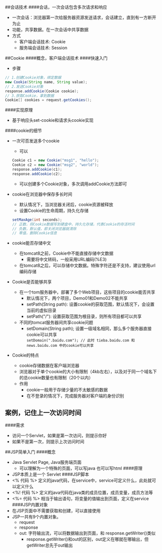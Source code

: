 ##会话技术
####会话，一次会话包含多次请求和响应
* 一次会话：浏览器第一次给服务器资源发送请求，会话建立，直到有一方断开为止
* 功能，共享数据。在一次会话中共享数据
* 方式
    - 客户端会话技术: Cookie
    - 服务端会话技术: Session

##Cookie
####概念，客户端会话技术
####快速入门
* 步骤
``` java
// 1.创建Cookie对象，绑定数据  
new Cookie(String name, String value);
// 2.发送Cookie对象  
response.addCookie(Cookie cookie);
// 3.获取Cookie，拿到数据  
Cookie[] cookies = request.getCookies();
```
####实现原理
* 基于响应头set-cookie和请求头cookie实现

####cookie的细节
* 一次可否发送多个cookie
    - 可以
    ``` java
    Cookie c1 = new Cookie("msg1", "hello");
    Cookie c2 = new Cookie("msg2", "world");
    response.addCookie(c1);
    response.addCookie(c2);
    ```
    - 可以创建多个Cookie对象，多次调用addCookie方法即可
* cookie在浏览器中保存多长时间
    - 默认情况下，当浏览器关闭后，cookie资源被释放
    - 设置Cookie的生命周期，持久化存储  
    ``` java
    setMaxAge(int seconds);
    // 正数，将Cookie数据写到硬盘中，持久化存储，代表Cookie的存活时间
    // 负数，默认值，即关闭浏览器就清除
    // 零值，删除Cookie信息
    ```
    
* cookie能否存储中文
    - 在tomcat8之前，Cookie中不能直接存储中文数据
        - 需要将中文转码，一般采用URL编码(%E3)
    - 在tomcat8之后，可以存储中文数据。特殊字符还是不支持，建议使用url编码存储
* Cookie是否能够共享
    - 在一个tom服务器中，部署了多个Web项目，这些项目的cookie能否共享
        - 默认情况下，两个项目，Demo01和Demo02不能共享
        - setPath(String path): 设置cookie的获取范围，默认情况下，会设置当前的虚拟目录
        - setPath("/"): 设置获取范围为根目录，则所有项目都可以共享
    - 不同的tomcat服务器间共享cookie问题
        - setDomain(String path); 设置一级域名相同，那么多个服务器直接cookie可以共享  
        `setDomain(".baidu.com"); // 此时 tieba.baidu.com 和 news.baidu.com 中的cookie可以共享`
* Cookie的特点
    - cookie存储数据在客户端浏览器
    - 浏览器对于单个cookie的大小有限制（4kb左右），以及对于同一个域名下的总cookie数量也有限制（20个以内）
    - 作用
        - cookie一般用于存储少量的不太敏感的数据
        - 在不登录的情况下，完成服务器对客户端的身份识别
        
## 案例，记住上一次访问时间

####需求
* 访问一个Servlet，如果是第一次访问，则提示你好
* 如果不是第一次，则提示上次访问时间

##JSP简单入门
####概念
* Java Servlet Page, Java服务端页面
    - 可以理解为一个特殊的页面，可以写java 也可以写html
####原理
* JSP本质上是一个 Servlet
####JSP脚本
* <% 代码 %> 定义的java代码，在service中，service可定义什么，此处就可以定义什么
* <%! 代码 %> 定义的java代码在java类的成员位置，成员变量，成员方法等
* <%= 代码 %> 相当于输出语句，将变量的值输出到页面，定义在service
####JSP内置对象
* 在JSP页面中不需要获取和创建，可以直接使用
* JSP一共有9个内置对象。
    - request
    - response
    - out: 字符输出流，可以将数据输出到页面，和 response.getWriter()类似
        - response.getWriter()和out的区别，out定义在哪就在哪输出，但getWriter总先于out输出